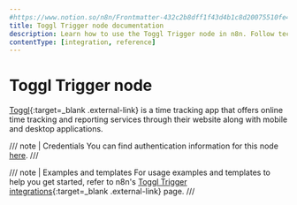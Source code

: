 ```yaml
---
#https://www.notion.so/n8n/Frontmatter-432c2b8dff1f43d4b1c8d20075510fe4
title: Toggl Trigger node documentation
description: Learn how to use the Toggl Trigger node in n8n. Follow technical documentation to integrate Toggl Trigger node into your workflows.
contentType: [integration, reference]
---
```


# Toggl Trigger node

[Toggl](https://toggl.com/){:target=_blank .external-link} is a time tracking app that offers online time tracking and reporting services through their website along with mobile and desktop applications.

/// note | Credentials
You can find authentication information for this node [here](/integrations/builtin/credentials/toggl.md).
///

///  note  | Examples and templates
For usage examples and templates to help you get started, refer to n8n's [Toggl Trigger integrations](https://n8n.io/integrations/toggl-trigger/){:target=_blank .external-link} page.
///
